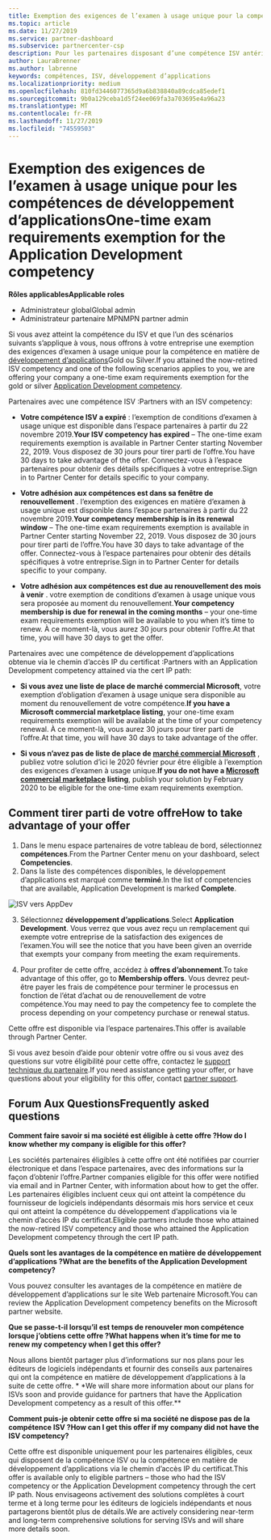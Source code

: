 ```yaml
---
title: Exemption des exigences de l’examen à usage unique pour la compétence du développement d’applications | Espace partenaires
ms.topic: article
ms.date: 11/27/2019
ms.service: partner-dashboard
ms.subservice: partnercenter-csp
description: Pour les partenaires disposant d’une compétence ISV antérieure, Découvrez comment obtenir une exemption des exigences d’examen à usage unique pour les compétences de développement d’applications
author: LauraBrenner
ms.author: labrenne
keywords: compétences, ISV, développement d’applications
ms.localizationpriority: medium
ms.openlocfilehash: 810fd3446077365d9a6b838840a89cdca85edef1
ms.sourcegitcommit: 9b0a129ceba1d5f24ee069fa3a703695e4a96a23
ms.translationtype: MT
ms.contentlocale: fr-FR
ms.lasthandoff: 11/27/2019
ms.locfileid: "74559503"
---
```

# <a name="one-time-exam-requirements-exemption-for-the-application-development-competency"></a><span data-ttu-id="a5db2-104">Exemption des exigences de l’examen à usage unique pour les compétences de développement d’applications</span><span class="sxs-lookup"><span data-stu-id="a5db2-104">One-time exam requirements exemption for the Application Development competency</span></span>

<span data-ttu-id="a5db2-105">**Rôles applicables**</span><span class="sxs-lookup"><span data-stu-id="a5db2-105">**Applicable roles**</span></span>

- <span data-ttu-id="a5db2-106">Administrateur global</span><span class="sxs-lookup"><span data-stu-id="a5db2-106">Global admin</span></span>
- <span data-ttu-id="a5db2-107">Administrateur partenaire MPN</span><span class="sxs-lookup"><span data-stu-id="a5db2-107">MPN partner admin</span></span>

<span data-ttu-id="a5db2-108">Si vous avez atteint la compétence du ISV et que l’un des scénarios suivants s’applique à vous, nous offrons à votre entreprise une exemption des exigences d’examen à usage unique pour la compétence en matière de [développement d’applications](https://partner.microsoft.com/membership/application-development-competency)Gold ou Silver.</span><span class="sxs-lookup"><span data-stu-id="a5db2-108">If you attained the now-retired ISV competency and one of the following scenarios applies to you, we are offering your company a one-time exam requirements exemption for the gold or silver [Application Development competency](https://partner.microsoft.com/membership/application-development-competency).</span></span> 

<span data-ttu-id="a5db2-109">Partenaires avec une compétence ISV :</span><span class="sxs-lookup"><span data-stu-id="a5db2-109">Partners with an ISV competency:</span></span>

- <span data-ttu-id="a5db2-110">**Votre compétence ISV a expiré** : l’exemption de conditions d’examen à usage unique est disponible dans l’espace partenaires à partir du 22 novembre 2019.</span><span class="sxs-lookup"><span data-stu-id="a5db2-110">**Your ISV competency has expired** – The one-time exam requirements exemption is available in Partner Center starting November 22, 2019.</span></span> <span data-ttu-id="a5db2-111">Vous disposez de 30 jours pour tirer parti de l’offre.</span><span class="sxs-lookup"><span data-stu-id="a5db2-111">You have 30 days to take advantage of the offer.</span></span> <span data-ttu-id="a5db2-112">Connectez-vous à l’espace partenaires pour obtenir des détails spécifiques à votre entreprise.</span><span class="sxs-lookup"><span data-stu-id="a5db2-112">Sign in to Partner Center for details specific to your company.</span></span>

- <span data-ttu-id="a5db2-113">**Votre adhésion aux compétences est dans sa fenêtre de renouvellement** . l’exemption des exigences en matière d’examen à usage unique est disponible dans l’espace partenaires à partir du 22 novembre 2019.</span><span class="sxs-lookup"><span data-stu-id="a5db2-113">**Your competency membership is in its renewal window** – The one-time exam requirements exemption is available in Partner Center starting November 22, 2019.</span></span> <span data-ttu-id="a5db2-114">Vous disposez de 30 jours pour tirer parti de l’offre.</span><span class="sxs-lookup"><span data-stu-id="a5db2-114">You have 30 days to take advantage of the offer.</span></span> <span data-ttu-id="a5db2-115">Connectez-vous à l’espace partenaires pour obtenir des détails spécifiques à votre entreprise.</span><span class="sxs-lookup"><span data-stu-id="a5db2-115">Sign in to Partner Center for details specific to your company.</span></span>

- <span data-ttu-id="a5db2-116">**Votre adhésion aux compétences est due au renouvellement des mois à venir** . votre exemption de conditions d’examen à usage unique vous sera proposée au moment du renouvellement.</span><span class="sxs-lookup"><span data-stu-id="a5db2-116">**Your competency membership is due for renewal in the coming months** – your one-time exam requirements exemption will be available to you when it’s time to renew.</span></span> <span data-ttu-id="a5db2-117">À ce moment-là, vous aurez 30 jours pour obtenir l’offre.</span><span class="sxs-lookup"><span data-stu-id="a5db2-117">At that time, you will have 30 days to get the offer.</span></span>

<span data-ttu-id="a5db2-118">Partenaires avec une compétence de développement d’applications obtenue via le chemin d’accès IP du certificat :</span><span class="sxs-lookup"><span data-stu-id="a5db2-118">Partners with an Application Development competency attained via the cert IP path:</span></span>

- <span data-ttu-id="a5db2-119">**Si vous avez une liste de place de marché commercial Microsoft**, votre exemption d’obligation d’examen à usage unique sera disponible au moment du renouvellement de votre compétence.</span><span class="sxs-lookup"><span data-stu-id="a5db2-119">**If you have a Microsoft commercial marketplace listing**, your one-time exam requirements exemption will be available at the time of your competency renewal.</span></span> <span data-ttu-id="a5db2-120">À ce moment-là, vous aurez 30 jours pour tirer parti de l’offre.</span><span class="sxs-lookup"><span data-stu-id="a5db2-120">At that time, you will have 30 days to take advantage of the offer.</span></span>

- <span data-ttu-id="a5db2-121">**Si vous n’avez pas de liste de place de [marché commercial Microsoft](https://azure.microsoft.com/overview/commercial-marketplace/)** , publiez votre solution d’ici le 2020 février pour être éligible à l’exemption des exigences d’examen à usage unique.</span><span class="sxs-lookup"><span data-stu-id="a5db2-121">**If you do not have a [Microsoft commercial marketplace](https://azure.microsoft.com/overview/commercial-marketplace/) listing**, publish your solution by February 2020 to be eligible for the one-time exam requirements exemption.</span></span>

## <a name="how-to-take-advantage-of-your-offer"></a><span data-ttu-id="a5db2-122">Comment tirer parti de votre offre</span><span class="sxs-lookup"><span data-stu-id="a5db2-122">How to take advantage of your offer</span></span>

1. <span data-ttu-id="a5db2-123">Dans le menu espace partenaires de votre tableau de bord, sélectionnez **compétences**.</span><span class="sxs-lookup"><span data-stu-id="a5db2-123">From the Partner Center menu on your dashboard, select **Competencies**.</span></span>
2. <span data-ttu-id="a5db2-124">Dans la liste des compétences disponibles, le développement d’applications est marqué comme **terminé**.</span><span class="sxs-lookup"><span data-stu-id="a5db2-124">In the list of competencies that are available, Application Development is marked **Complete**.</span></span>

![ISV vers AppDev](images/appdev.png)

3. <span data-ttu-id="a5db2-126">Sélectionnez **développement d’applications**.</span><span class="sxs-lookup"><span data-stu-id="a5db2-126">Select **Application Development**.</span></span> <span data-ttu-id="a5db2-127">Vous verrez que vous avez reçu un remplacement qui exempte votre entreprise de la satisfaction des exigences de l’examen.</span><span class="sxs-lookup"><span data-stu-id="a5db2-127">You will see the notice that you have been given an override that exempts your company from meeting the exam requirements.</span></span> 

4. <span data-ttu-id="a5db2-128">Pour profiter de cette offre, accédez à **offres d’abonnement**.</span><span class="sxs-lookup"><span data-stu-id="a5db2-128">To take advantage of this offer, go to **Membership offers**.</span></span> <span data-ttu-id="a5db2-129">Vous devrez peut-être payer les frais de compétence pour terminer le processus en fonction de l’état d’achat ou de renouvellement de votre compétence.</span><span class="sxs-lookup"><span data-stu-id="a5db2-129">You may need to pay the competency fee to complete the process depending on your competency purchase or renewal status.</span></span> 

<span data-ttu-id="a5db2-130">Cette offre est disponible via l’espace partenaires.</span><span class="sxs-lookup"><span data-stu-id="a5db2-130">This offer is available through Partner Center.</span></span>

<span data-ttu-id="a5db2-131">Si vous avez besoin d’aide pour obtenir votre offre ou si vous avez des questions sur votre éligibilité pour cette offre, contactez le [support technique du partenaire](https://partner.microsoft.com/Support).</span><span class="sxs-lookup"><span data-stu-id="a5db2-131">If you need assistance getting your offer, or have questions about your eligibility for this offer, contact [partner support](https://partner.microsoft.com/Support).</span></span> 

## <a name="frequently-asked-questions"></a><span data-ttu-id="a5db2-132">Forum Aux Questions</span><span class="sxs-lookup"><span data-stu-id="a5db2-132">Frequently asked questions</span></span>

<span data-ttu-id="a5db2-133">**Comment faire savoir si ma société est éligible à cette offre ?**</span><span class="sxs-lookup"><span data-stu-id="a5db2-133">**How do I know whether my company is eligible for this offer?**</span></span>

<span data-ttu-id="a5db2-134">Les sociétés partenaires éligibles à cette offre ont été notifiées par courrier électronique et dans l’espace partenaires, avec des informations sur la façon d’obtenir l’offre.</span><span class="sxs-lookup"><span data-stu-id="a5db2-134">Partner companies eligible for this offer were notified via email and in Partner Center, with information about how to get the offer.</span></span> <span data-ttu-id="a5db2-135">Les partenaires éligibles incluent ceux qui ont atteint la compétence du fournisseur de logiciels indépendants désormais mis hors service et ceux qui ont atteint la compétence du développement d’applications via le chemin d’accès IP du certificat.</span><span class="sxs-lookup"><span data-stu-id="a5db2-135">Eligible partners include those who attained the now-retired ISV competency and those who attained the Application Development competency through the cert IP path.</span></span> 

<span data-ttu-id="a5db2-136">**Quels sont les avantages de la compétence en matière de développement d’applications ?**</span><span class="sxs-lookup"><span data-stu-id="a5db2-136">**What are the benefits of the Application Development competency?**</span></span>

<span data-ttu-id="a5db2-137">Vous pouvez consulter les avantages de la compétence en matière de développement d’applications sur le site Web partenaire Microsoft.</span><span class="sxs-lookup"><span data-stu-id="a5db2-137">You can review the Application Development competency benefits on the Microsoft partner website.</span></span> 

<span data-ttu-id="a5db2-138">**Que se passe-t-il lorsqu’il est temps de renouveler mon compétence lorsque j’obtiens cette offre ?**</span><span class="sxs-lookup"><span data-stu-id="a5db2-138">**What happens when it’s time for me to renew my competency when I get this offer?**</span></span> 

<span data-ttu-id="a5db2-139">Nous allons bientôt partager plus d’informations sur nos plans pour les éditeurs de logiciels indépendants et fournir des conseils aux partenaires qui ont la compétence en matière de développement d’applications à la suite de cette offre. \* \*</span><span class="sxs-lookup"><span data-stu-id="a5db2-139">We will share more information about our plans for ISVs soon and provide guidance for partners that have the Application Development competency as a result of this offer.\*\*</span></span>  

<span data-ttu-id="a5db2-140">**Comment puis-je obtenir cette offre si ma société ne dispose pas de la compétence ISV ?**</span><span class="sxs-lookup"><span data-stu-id="a5db2-140">**How can I get this offer if my company did not have the ISV competency?**</span></span>

<span data-ttu-id="a5db2-141">Cette offre est disponible uniquement pour les partenaires éligibles, ceux qui disposent de la compétence ISV ou la compétence en matière de développement d’applications via le chemin d’accès IP du certificat.</span><span class="sxs-lookup"><span data-stu-id="a5db2-141">This offer is available only to eligible partners – those who had the ISV competency or the Application Development competency through the cert IP path.</span></span> <span data-ttu-id="a5db2-142">Nous envisageons activement des solutions complètes à court terme et à long terme pour les éditeurs de logiciels indépendants et nous partagerons bientôt plus de détails.</span><span class="sxs-lookup"><span data-stu-id="a5db2-142">We are actively considering near-term and long-term comprehensive solutions for serving ISVs and will share more details soon.</span></span> 


